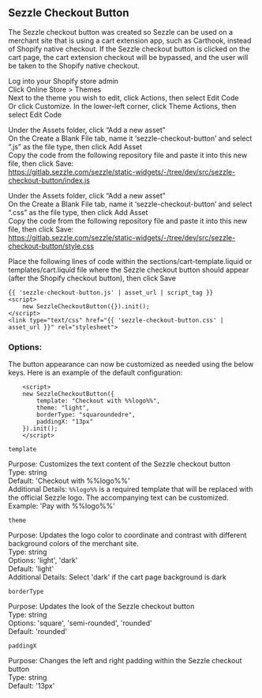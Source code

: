 ## Sezzle Checkout Button

The Sezzle checkout button was created so Sezzle can be used on a merchant site that is using a cart extension app, such as Carthook, instead of Shopify native checkout. If the Sezzle checkout button is clicked on the cart page, the cart extension checkout will be bypassed, and the user will be taken to the Shopify native checkout.

Log into your Shopify store admin<br/>
Click Online Store > Themes<br/>
Next to the theme you wish to edit, click Actions, then select Edit Code<br/>
  Or click Customize. In the lower-left corner, click Theme Actions, then select Edit Code<br/>

Under the Assets folder, click “Add a new asset” <br/>
On the Create a Blank File tab, name it ‘sezzle-checkout-button’ and select “.js” as the file type, then click Add Asset<br/>
Copy the code from the following repository file and paste it into this new file, then click Save:<br/>
https://gitlab.sezzle.com/sezzle/static-widgets/-/tree/dev/src/sezzle-checkout-button/index.js

Under the Assets folder, click “Add a new asset” <br/>
On the Create a Blank File tab, name it ‘sezzle-checkout-button’ and select “.css” as the file type, then click Add Asset<br/>
Copy the code from the following repository file and paste it into this new file, then click Save:<br/>
https://gitlab.sezzle.com/sezzle/static-widgets/-/tree/dev/src/sezzle-checkout-button/style.css

Place the following lines of code within the sections/cart-template.liquid or templates/cart.liquid file where the Sezzle checkout button should appear (after the Shopify checkout button), then click Save

```
{{ 'sezzle-checkout-button.js' | asset_url | script_tag }}
<script>
    new SezzleCheckoutButton({}).init();
</script> 
<link type="text/css" href="{{ 'sezzle-checkout-button.css' | asset_url }}" rel="stylesheet">
```

### Options:

The button appearance can now be customized as needed using the below keys. Here is an example of the default configuration:

```
    <script>
    new SezzleCheckoutButton({
        template: "Checkout with %%logo%%",
        theme: "light",
        borderType: "squaroundedre",
        paddingX: "13px"
    }).init();
    </script> 
```

`template`

Purpose: Customizes the text content of the Sezzle checkout button<br/>
Type: string<br/>
Default: 'Checkout with %%logo%%'<br/>
Additional Details: `%%logo%%` is a required template that will be replaced with the official Sezzle logo. The accompanying text can be customized. Example: 'Pay with %%logo%%'

`theme`

Purpose: Updates the logo color to coordinate and contrast with different background colors of the merchant site.<br/>
Type: string<br/>
Options: 'light', 'dark'<br/>
Default: 'light'<br/>
Additional Details: Select 'dark' if the cart page background is dark

`borderType`

Purpose: Updates the look of the Sezzle checkout button<br/>
Type: string<br/>
Options: 'square', 'semi-rounded', 'rounded'<br/>
Default: 'rounded'

`paddingX`

Purpose: Changes the left and right padding within the Sezzle checkout button<br/>
Type: string<br/>
Default: '13px'
